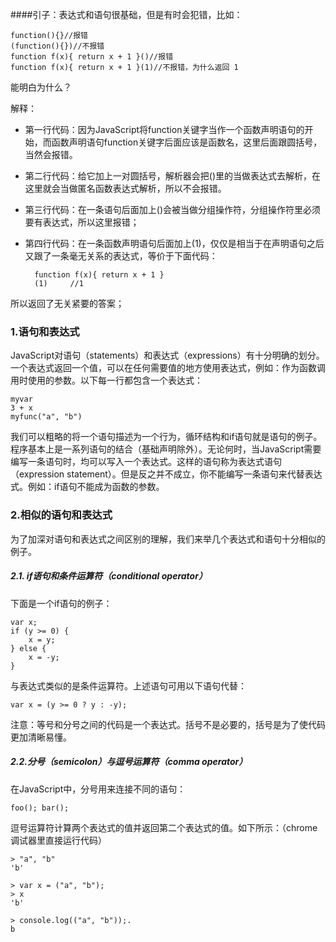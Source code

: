####引子：表达式和语句很基础，但是有时会犯错，比如：

    function(){}//报错
    (function(){})//不报错
    function f(x){ return x + 1 }()//报错
    function f(x){ return x + 1 }(1)//不报错，为什么返回 1

能明白为什么？<br>

解释：<br>

- 第一行代码：因为JavaScript将function关键字当作一个函数声明语句的开始，而函数声明语句function关键字后面应该是函数名，这里后面跟圆括号，当然会报错。
- 第二行代码：给它加上一对圆括号，解析器会把()里的当做表达式去解析，在这里就会当做匿名函数表达式解析，所以不会报错。
- 第三行代码：在一条语句后面加上()会被当做分组操作符，分组操作符里必须要有表达式，所以这里报错；
- 第四行代码：在一条函数声明语句后面加上(1)，仅仅是相当于在声明语句之后又跟了一条毫无关系的表达式，等价于下面代码：<br>

		function f(x){ return x + 1 }
	    (1)     //1

所以返回了无关紧要的答案；

### 1.语句和表达式
JavaScript对语句（statements）和表达式（expressions）有十分明确的划分。一个表达式返回一个值，可以在任何需要值的地方使用表达式，例如：作为函数调用时使用的参数。以下每一行都包含一个表达式：<br>

    myvar
    3 + x
    myfunc("a", "b")

我们可以粗略的将一个语句描述为一个行为，循环结构和if语句就是语句的例子。程序基本上是一系列语句的结合（基础声明除外）。无论何时，当JavaScript需要编写一条语句时，均可以写入一个表达式。这样的语句称为表达式语句（expression statement）。但是反之并不成立，你不能编写一条语句来代替表达式。例如：if语句不能成为函数的参数。<br>

### 2.相似的语句和表达式
为了加深对语句和表达式之间区别的理解，我们来举几个表达式和语句十分相似的例子。<br>

##### 2.1. if语句和条件运算符（conditional operator）<br>
下面是一个if语句的例子：<br>

    var x;
    if (y >= 0) {
        x = y;
    } else {
        x = -y;
    }

与表达式类似的是条件运算符。上述语句可用以下语句代替：<br>

    var x = (y >= 0 ? y : -y);

注意：等号和分号之间的代码是一个表达式。括号不是必要的，括号是为了使代码更加清晰易懂。<br>

##### 2.2.分号（semicolon）与逗号运算符（comma operator）
在JavaScript中，分号用来连接不同的语句：<br>
    
    foo(); bar();

逗号运算符计算两个表达式的值并返回第二个表达式的值。如下所示：（chrome调试器里直接运行代码）<br>

    > "a", "b"
    'b'
    
    > var x = ("a", "b");
    > x
    'b'
    
    > console.log(("a", "b"));.
    b